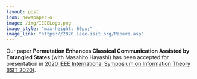 ```yaml
---
layout: post
icon: newspaper-o
image: /img/IEEELogo.png
image_style: "max-height: 60px;"
image_link: "https://2020.ieee-isit.org/Papers.asp"
---
```


Our paper **Permutation Enhances Classical Communication Assisted by Entangled States** 
(with Masahito Hayashi) has been accepted for presentation in [2020 IEEE International Symposium
on Information Theory (ISIT 2020)](https://2020.ieee-isit.org/Papers.asp).

